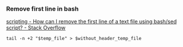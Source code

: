 ### Remove first line in bash


[scripting - How can I remove the first line of a text file using bash/sed script? - Stack Overflow](https://stackoverflow.com/questions/339483/how-can-i-remove-the-first-line-of-a-text-file-using-bash-sed-script#comment55780681_27099557 "scripting - How can I remove the first line of a text file using bash/sed script? - Stack Overflow")




```shell
tail -n +2 "$temp_file" > $without_header_temp_file
```
